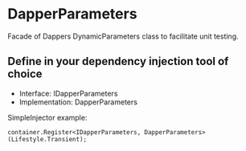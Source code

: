# DapperParameters
Facade of Dappers DynamicParameters class to facilitate unit testing.

## Define in your dependency injection tool of choice
* Interface:       IDapperParameters
* Implementation:  DapperParameters

SimpleInjector example:

    container.Register<IDapperParameters, DapperParameters>(Lifestyle.Transient);